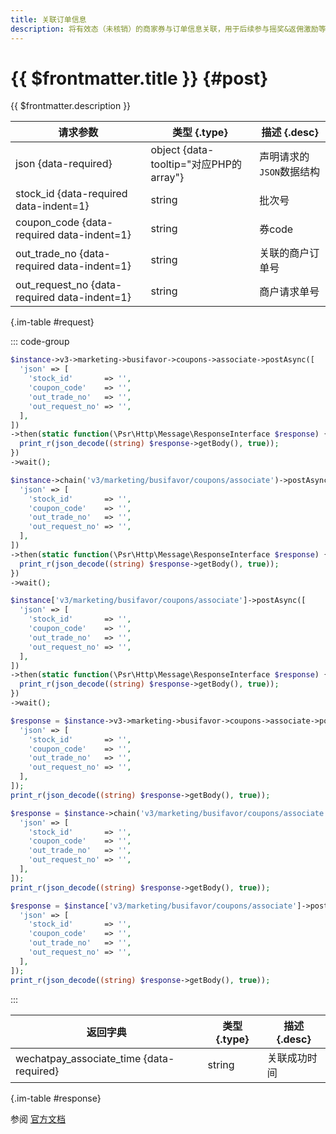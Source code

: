 ```yaml
---
title: 关联订单信息
description: 将有效态（未核销）的商家券与订单信息关联，用于后续参与摇奖&返佣激励等操作的统计。
---
```


# {{ $frontmatter.title }} {#post}

{{ $frontmatter.description }}

| 请求参数 | 类型 {.type} | 描述 {.desc}
| --- | --- | ---
| json {data-required} | object {data-tooltip="对应PHP的array"} | 声明请求的`JSON`数据结构
| stock_id {data-required data-indent=1} | string | 批次号
| coupon_code {data-required data-indent=1} | string | 券code
| out_trade_no {data-required data-indent=1} | string | 关联的商户订单号
| out_request_no {data-required data-indent=1} | string | 商户请求单号

{.im-table #request}

::: code-group

```php [异步纯链式]
$instance->v3->marketing->busifavor->coupons->associate->postAsync([
  'json' => [
    'stock_id'       => '',
    'coupon_code'    => '',
    'out_trade_no'   => '',
    'out_request_no' => '',
  ],
])
->then(static function(\Psr\Http\Message\ResponseInterface $response) {
  print_r(json_decode((string) $response->getBody(), true));
})
->wait();
```

```php [异步声明式]
$instance->chain('v3/marketing/busifavor/coupons/associate')->postAsync([
  'json' => [
    'stock_id'       => '',
    'coupon_code'    => '',
    'out_trade_no'   => '',
    'out_request_no' => '',
  ],
])
->then(static function(\Psr\Http\Message\ResponseInterface $response) {
  print_r(json_decode((string) $response->getBody(), true));
})
->wait();
```

```php [异步属性式]
$instance['v3/marketing/busifavor/coupons/associate']->postAsync([
  'json' => [
    'stock_id'       => '',
    'coupon_code'    => '',
    'out_trade_no'   => '',
    'out_request_no' => '',
  ],
])
->then(static function(\Psr\Http\Message\ResponseInterface $response) {
  print_r(json_decode((string) $response->getBody(), true));
})
->wait();
```

```php [同步纯链式]
$response = $instance->v3->marketing->busifavor->coupons->associate->post([
  'json' => [
    'stock_id'       => '',
    'coupon_code'    => '',
    'out_trade_no'   => '',
    'out_request_no' => '',
  ],
]);
print_r(json_decode((string) $response->getBody(), true));
```

```php [同步声明式]
$response = $instance->chain('v3/marketing/busifavor/coupons/associate')->post([
  'json' => [
    'stock_id'       => '',
    'coupon_code'    => '',
    'out_trade_no'   => '',
    'out_request_no' => '',
  ],
]);
print_r(json_decode((string) $response->getBody(), true));
```

```php [同步属性式]
$response = $instance['v3/marketing/busifavor/coupons/associate']->post([
  'json' => [
    'stock_id'       => '',
    'coupon_code'    => '',
    'out_trade_no'   => '',
    'out_request_no' => '',
  ],
]);
print_r(json_decode((string) $response->getBody(), true));
```

:::

| 返回字典 | 类型 {.type} | 描述 {.desc}
| --- | --- | ---
| wechatpay_associate_time {data-required} | string | 关联成功时间

{.im-table #response}

参阅 [官方文档](https://pay.weixin.qq.com/wiki/doc/apiv3/apis/chapter9_2_9.shtml)
